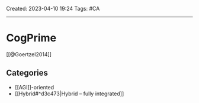 Created: 2023-04-10 19:24
Tags: #CA 

---
# CogPrime

[[@Goertzel2014]]

## Categories
* [[AGI]]-oriented
* [[Hybrid#^d3c473|Hybrid – fully integrated]]